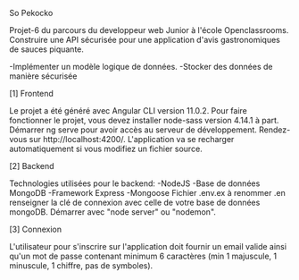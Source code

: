 So Pekocko

Projet-6 du parcours du developpeur web Junior à l'école Openclassrooms.
Construire une API sécurisée pour une application d'avis gastronomiques de sauces piquante.

-Implémenter un modèle logique de données.
-Stocker des données de manière sécurisée


[1] Frontend

Le projet a été généré avec Angular CLI version 11.0.2.
Pour faire fonctionner le projet, vous devez installer node-sass version 4.14.1 à part.
Démarrer ng serve pour avoir accès au serveur de développement. 
Rendez-vous sur http://localhost:4200/. 
L'application va se recharger automatiquement si vous modifiez un fichier source.

[2] Backend

Technologies utilisées pour le backend: 
-NodeJS 
-Base de données MongoDB 
-Framework Express 
-Mongoose
Fichier .env.ex à renommer .en renseigner la clé de connexion avec celle de votre base de données mongoDB.
Démarrer avec "node server" ou "nodemon".


[3] Connexion

L'utilisateur pour s'inscrire sur l'application doit fournir un email valide ainsi qu'un mot de passe contenant 
minimum 6 caractères (min 1 majuscule, 1 minuscule, 1 chiffre, pas de symboles).



